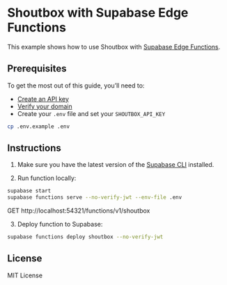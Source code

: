 # Shoutbox with Supabase Edge Functions

This example shows how to use Shoutbox with [Supabase Edge Functions](https://supabase.com/docs/guides/functions).

## Prerequisites

To get the most out of this guide, you’ll need to:

- [Create an API key](https://shoutbox.net/app/api-keys)
- [Verify your domain](https://shoutbox.net/app/domains)
- Create your `.env` file and set your `SHOUTBOX_API_KEY`

```bash
cp .env.example .env
```

## Instructions

1. Make sure you have the latest version of the [Supabase CLI](https://supabase.com/docs/guides/cli#installation) installed.

2. Run function locally:

```sh
supabase start
supabase functions serve --no-verify-jwt --env-file .env
```

GET http://localhost:54321/functions/v1/shoutbox

3. Deploy function to Supabase:

```sh
supabase functions deploy shoutbox --no-verify-jwt
```

## License

MIT License
